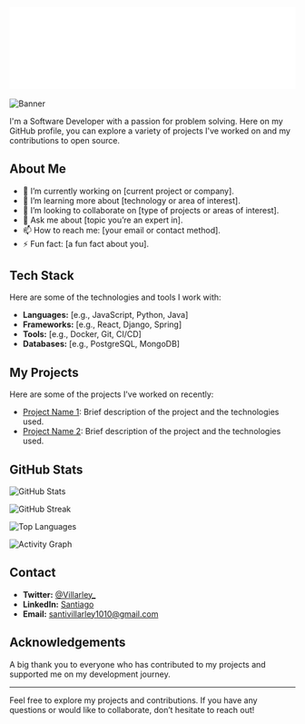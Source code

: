 ![Greeting](greeting.gif)

![Banner](github.png) <!-- Replace this with the path to your banner image -->

I'm a Software Developer with a passion for problem solving. Here on my GitHub profile, you can explore a variety of projects I've worked on and my contributions to open source.

## About Me

- 🔭 I’m currently working on [current project or company].
- 🌱 I’m learning more about [technology or area of interest].
- 👯 I’m looking to collaborate on [type of projects or areas of interest].
- 💬 Ask me about [topic you’re an expert in].
- 📫 How to reach me: [your email or contact method].
- ⚡ Fun fact: [a fun fact about you].

## Tech Stack

Here are some of the technologies and tools I work with:

- **Languages:** [e.g., JavaScript, Python, Java]
- **Frameworks:** [e.g., React, Django, Spring]
- **Tools:** [e.g., Docker, Git, CI/CD]
- **Databases:** [e.g., PostgreSQL, MongoDB]

## My Projects

Here are some of the projects I've worked on recently:

- [Project Name 1](link-to-your-repo): Brief description of the project and the technologies used.
- [Project Name 2](link-to-your-repo): Brief description of the project and the technologies used.

## GitHub Stats

![GitHub Stats](https://github-readme-stats.vercel.app/api?username=villarley&show_icons=true&hide_title=true&hide=prs&count_private=true&hide_border=true&theme=radical)

![GitHub Streak](https://github-readme-streak-stats.herokuapp.com/?user=villarley&theme=radical)

![Top Languages](https://github-readme-stats.vercel.app/api/top-langs/?username=villarley&theme=radical)

![Activity Graph](https://activity-graph.herokuapp.com/graph?username=villarley&theme=radical)

## Contact

- **Twitter:** [@Villarley_](https://twitter.com/Villarley_)
- **LinkedIn:** [Santiago](https://linkedin.com/in/SantiagoVillarrealArley)
- **Email:** [santivillarley1010@gmail.com](mailto:santivillarley1010@gmail.com)

## Acknowledgements

A big thank you to everyone who has contributed to my projects and supported me on my development journey. 

---

Feel free to explore my projects and contributions. If you have any questions or would like to collaborate, don’t hesitate to reach out!
